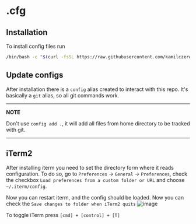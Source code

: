 # .cfg

## Installation

To install config files run 

```bash
/bin/bash -c "$(curl -fsSL https://raw.githubusercontent.com/kamilczerw/.cfg/master/install.sh)"
```


## Update configs

After installation there is a `config` alias created to interact with this repo. It's basically a `git` alias, so all git commands work.


***
**NOTE**

Don't use `config add .`, it will add all files from home directory to be tracked with git.

***


## iTerm2 

After installing iterm you need to set the directory form where it reads configuration. To do so, go to `Preferences` -> `General` -> `Preferences`, 
check the checkbox `Load preferences from a custom folder or URL` and choose `~/.iterm/config`. 

Now you can restart iterm, and the config should be loaded. Now you can check the `Save changes to folder when iTerm2 quits`
![image](https://user-images.githubusercontent.com/6637762/94055416-2f37b080-fddd-11ea-817c-9dd279c09663.png)

To toggle iTerm press `[cmd] + [control] + [T]`
